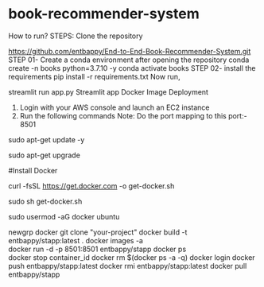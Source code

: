 # book-recommender-system
How to run?
STEPS:
Clone the repository

https://github.com/entbappy/End-to-End-Book-Recommender-System.git
STEP 01- Create a conda environment after opening the repository
conda create -n books python=3.7.10 -y
conda activate books
STEP 02- install the requirements
pip install -r requirements.txt
Now run,

streamlit run app.py
Streamlit app Docker Image Deployment
1. Login with your AWS console and launch an EC2 instance
2. Run the following commands
Note: Do the port mapping to this port:- 8501

sudo apt-get update -y

sudo apt-get upgrade

#Install Docker

curl -fsSL https://get.docker.com -o get-docker.sh

sudo sh get-docker.sh

sudo usermod -aG docker ubuntu

newgrp docker
git clone "your-project"
docker build -t entbappy/stapp:latest . 
docker images -a  
docker run -d -p 8501:8501 entbappy/stapp 
docker ps  
docker stop container_id
docker rm $(docker ps -a -q)
docker login 
docker push entbappy/stapp:latest 
docker rmi entbappy/stapp:latest
docker pull entbappy/stapp
